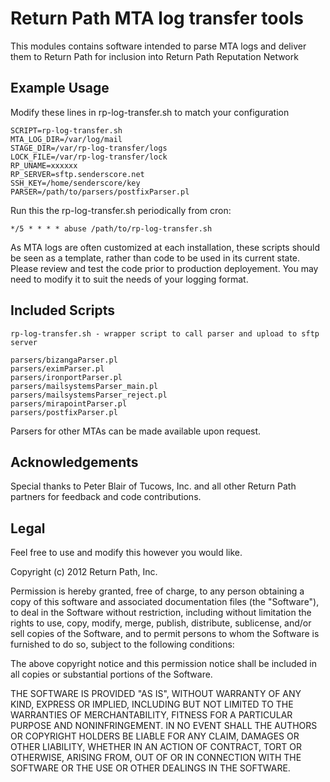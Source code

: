 Return Path MTA log transfer tools
==================================

This modules contains software intended to parse MTA logs and deliver them to
Return Path for inclusion into Return Path Reputation Network

Example Usage
-------------

Modify these lines in rp-log-transfer.sh to match your configuration

    SCRIPT=rp-log-transfer.sh
    MTA_LOG_DIR=/var/log/mail
    STAGE_DIR=/var/rp-log-transfer/logs
    LOCK_FILE=/var/rp-log-transfer/lock
    RP_UNAME=xxxxxx
    RP_SERVER=sftp.senderscore.net
    SSH_KEY=/home/senderscore/key
    PARSER=/path/to/parsers/postfixParser.pl

Run this the rp-log-transfer.sh periodically from cron:

    */5 * * * * abuse /path/to/rp-log-transfer.sh

As MTA logs are often customized at each installation, these scripts should be seen as a
template, rather than code to be used in its current state. Please review and test the
code prior to production deployement. You may need to modify it to suit the needs of 
your logging format.

Included Scripts
----------------

    rp-log-transfer.sh - wrapper script to call parser and upload to sftp server

    parsers/bizangaParser.pl
    parsers/eximParser.pl
    parsers/ironportParser.pl
    parsers/mailsystemsParser_main.pl
    parsers/mailsystemsParser_reject.pl
    parsers/mirapointParser.pl
    parsers/postfixParser.pl

Parsers for other MTAs can be made available upon request.

Acknowledgements
----------------

Special thanks to Peter Blair of Tucows, Inc. and all other Return Path partners
for feedback and code contributions.

Legal
-----

Feel free to use and modify this however you would like.

Copyright (c) 2012 Return Path, Inc.

Permission is hereby granted, free of charge, to any person obtaining a copy
of this software and associated documentation files (the "Software"), to deal
in the Software without restriction, including without limitation the rights
to use, copy, modify, merge, publish, distribute, sublicense, and/or sell
copies of the Software, and to permit persons to whom the Software is
furnished to do so, subject to the following conditions:

The above copyright notice and this permission notice shall be included in
all copies or substantial portions of the Software.

THE SOFTWARE IS PROVIDED "AS IS", WITHOUT WARRANTY OF ANY KIND, EXPRESS
OR IMPLIED, INCLUDING BUT NOT LIMITED TO THE WARRANTIES OF MERCHANTABILITY,
FITNESS FOR A PARTICULAR PURPOSE AND NONINFRINGEMENT. IN NO EVENT SHALL
THE AUTHORS OR COPYRIGHT HOLDERS BE LIABLE FOR ANY CLAIM, DAMAGES OR OTHER
LIABILITY, WHETHER IN AN ACTION OF CONTRACT, TORT OR OTHERWISE, ARISING
FROM, OUT OF OR IN CONNECTION WITH THE SOFTWARE OR THE USE OR OTHER
DEALINGS IN THE SOFTWARE.

